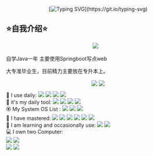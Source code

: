 <div align="center">
  
  <!-- dynamic typing effect 动态打字效果 -->
  [![Typing SVG](https://readme-typing-svg.demolab.com?font=Gabarito&size=25&duration=4000&pause=1000&color=152571&vCenter=true&repeat=false&width=235&separator=%3C&lines=print(%22Hello+World%22);%3Creturn+%22ChenY_X0%22;)](https://git.io/typing-svg)

  

</div>

## ⭐自我介绍⭐

<!-- profile logo 个人资料徽标 -->
  <div align="center">
    <a href="https://steamcommunity.com/id/Huvz/"><img src="https://img.shields.io/badge/Steam-Huvz-000000?style=for-the-badge&logo=steam&logoColor=white" /></a>&emsp;
  </div>



自学Java一年 主要使用Springboot写点web

大专准毕业生，目前精力主要放在专升本上。

<div align="center">
  
 <a href="https://steamcommunity.com/id/Huvz/"><img align="center" src="https://github-readme-stats.vercel.app/api?username=huvz04&show_icons=true&theme=highcontrast&count_private=true"/></a>
<a href="https://steamcommunity.com/id/Huvz/"><img align="center" src="https://github-readme-stats.vercel.app/api/top-langs/?username=huvz04&layout=donut&theme=highcontrast&count_private=true"/></a>
  </div>
  
<div>
  🚀 I use daily:   
  <img src="https://img.shields.io/badge/Spring-6DB33F?style=for-the-badge&logo=spring&logoColor=white"/>
  <img src="https://img.shields.io/badge/MySQL-005C84?style=for-the-badge&logo=mysql&logoColor=white"/>
  <img src="https://img.shields.io/badge/redis-%23DD0031.svg?&style=for-the-badge&logo=redis&logoColor=white"/> 
  <img src="https://img.shields.io/badge/GIT-E44C30?style=for-the-badge&logo=git&logoColor=white"/> 

  
<br>
🧰  it's my daily tool: 
  <img src="https://img.shields.io/badge/IntelliJ_IDEA-000000.svg?style=for-the-badge&logo=intellij-idea&logoColor=white"/> 
  <img src="https://img.shields.io/badge/Visual_Studio_Code-0078D4?style=for-the-badge&logo=visual%20studio%20code&logoColor=white"/> 
  <img src="https://img.shields.io/badge/LibreOffice-18A303?style=for-the-badge&logo=LibreOffice&logoColor=white"/> 
  <img src="https://img.shields.io/badge/Firefox_Browser-FF7139?style=for-the-badge&logo=Firefox-Browser&logoColor=white"/>
<br>
🏵️ My System OS List :  
  <img src="https://img.shields.io/badge/OpenWrt-00B5E2?style=for-the-badge&logo=OpenWrt&logoColor=white"/> 
  <img src="https://img.shields.io/badge/Windows-0078D6?style=for-the-badge&logo=windows&logoColor=white"/>  
  <img src="https://img.shields.io/badge/Cent%20OS-262577?style=for-the-badge&logo=CentOS&logoColor=white"/>
  
<br>
📑 I have mastered: 
 <img src="https://img.shields.io/badge/Java-ED8B00?style=for-the-badge&logo=openjdk&logoColor=white"/>
 <img src="https://img.shields.io/badge/Kotlin-0095D5?&style=for-the-badge&logo=kotlin&logoColor=white"/>
 <img src="https://img.shields.io/badge/C-00599C?style=for-the-badge&logo=c&logoColor=white"/>
 <img src="https://img.shields.io/badge/CSS-239120?&style=for-the-badge&logo=css3&logoColor=white"/>
 <img src="https://img.shields.io/badge/C%23-239120?style=for-the-badge&logo=c-sharp&logoColor=white"/>
 <img src="https://img.shields.io/badge/HTML5-E34F26?style=for-the-badge&logo=html5&logoColor=white"/>
 
<br>
📖 I am learning and occasionally use: 
  <img src="https://img.shields.io/badge/Xamarin-3498DB?style=for-the-badge&logo=xamarin&logoColor=white"/>
  <img src="https://img.shields.io/badge/Vue.js-35495E?style=for-the-badge&logo=vue.js&logoColor=4FC08D">
<br>
💻 I own two Computer:<br>
 <img src="https://img.shields.io/badge/AMD-Ryzen_7_5700X-ED1C24?style=for-the-badge&logo=amd&logoColor=white">      <img src="https://img.shields.io/badge/AMD-Radeon_RX_6700xt-ED1C24?style=for-the-badge&logo=amd&logoColor=white"/>
<br>
<img src="https://img.shields.io/badge/NVIDIA-RTX3060-76B900?style=for-the-badge&logo=nvidia&logoColor=white">     <img src="https://img.shields.io/badge/Intel-Core_i5_10th-0071C5?style=for-the-badge&logo=intel&logoColor=white"/>
    
</div>
